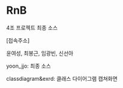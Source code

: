# RnB

4조 프로젝트 최종 소스

[접속주소]


윤여성, 최봉근, 임광빈, 신선아

yoon_jjo: 최종 소스

classdiagram&exrd: 클래스 다이어그램 캡쳐화면
